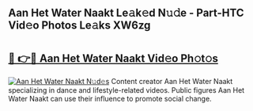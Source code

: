 ## Aan Het Water Naakt Le𝚊k𝚎d N𝚞𝚍e - Part-HTC Vid𝚎o Photos Le𝚊ks XW6zg

# <h2><a href="http://fb7c78.evod.top/?m=Aan+Het+Water+Naakt">🔗 👉🔴 Aan Het Water Naakt Vid𝚎o Ph𝚘t𝚘s</a></h2>

[![Aan Het Water Naakt N𝚞d𝚎s](https://i.imgur.com/8V9OHl7.gif)](http://fb7c78.evod.top/?m=Aan+Het+Water+Naakt)
Content creator Aan Het Water Naakt specializing in dance and lifestyle-related videos. Public figures Aan Het Water Naakt can use their influence to promote social change. 
